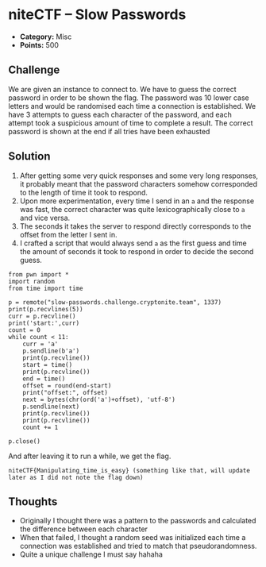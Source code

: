 # niteCTF – Slow Passwords

- **Category:** Misc
- **Points:** 500

## Challenge

We are given an instance to connect to. We have to guess the correct password in order to be shown the flag. The password was 10 lower case letters and would be randomised each time a connection is established. We have 3 attempts to guess each character of the password, and each attempt took a suspicious amount of time to complete a result. The correct password is shown at the end if all tries have been exhausted

## Solution

1. After getting some very quick responses and some very long responses, it probably meant that the password characters somehow corresponded to the length of time it took to respond.
2. Upon more experimentation, every time I send in an `a` and the response was fast, the correct character was quite lexicographically close to `a` and vice versa.
3. The seconds it takes the server to respond directly corresponds to the offset from the letter I sent in.
4. I crafted a script that would always send `a` as the first guess and time the amount of seconds it took to respond in order to decide the second guess.

```
from pwn import *
import random
from time import time

p = remote("slow-passwords.challenge.cryptonite.team", 1337)
print(p.recvlines(5))
curr = p.recvline()
print('start:',curr)
count = 0
while count < 11:
    curr = 'a'
    p.sendline(b'a')
    print(p.recvline())
    start = time()
    print(p.recvline())
    end = time()
    offset = round(end-start)
    print("offset:", offset)
    next = bytes(chr(ord('a')+offset), 'utf-8')
    p.sendline(next)
    print(p.recvline())
    print(p.recvline())
    count += 1

p.close()
```

And after leaving it to run a while, we get the flag.

```
niteCTF{Manipulating_time_is_easy} (something like that, will update later as I did not note the flag down)
```

## Thoughts

- Originally I thought there was a pattern to the passwords and calculated the difference between each character
- When that failed, I thought a random seed was initialized each time a connection was established and tried to match that pseudorandomness.
- Quite a unique challenge I must say hahaha

